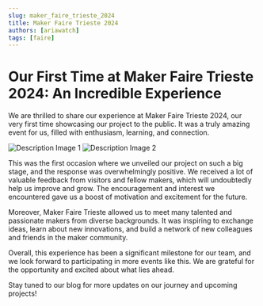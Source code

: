 ```yaml
---
slug: maker_faire_trieste_2024
title: Maker Faire Trieste 2024
authors: [ariawatch]
tags: [faire]
---
```


# Our First Time at Maker Faire Trieste 2024: An Incredible Experience

We are thrilled to share our experience at Maker Faire Trieste 2024, our very first time showcasing our project to the public. It was a truly amazing event for us, filled with enthusiasm, learning, and connection.

<!-- truncate -->

<div style={{display: 'flex', flexWrap: 'wrap', gap: '10px', justifyContent: 'center'}}>
  <img src="https://r3-it.storage.cloud.it/aria-public/website/blog/trieste24/1.jpg" alt="Description Image 1" style={{flex: '1 1 300px', maxWidth: '45%', height: 'auto'}} />
  <img src="https://r3-it.storage.cloud.it/aria-public/website/blog/trieste24/2.jpg" alt="Description Image 2" style={{flex: '1 1 300px', maxWidth: '45%', height: 'auto'}} />
</div>


This was the first occasion where we unveiled our project on such a big stage, and the response was overwhelmingly positive. We received a lot of valuable feedback from visitors and fellow makers, which will undoubtedly help us improve and grow. The encouragement and interest we encountered gave us a boost of motivation and excitement for the future.

Moreover, Maker Faire Trieste allowed us to meet many talented and passionate makers from diverse backgrounds. It was inspiring to exchange ideas, learn about new innovations, and build a network of new colleagues and friends in the maker community.

Overall, this experience has been a significant milestone for our team, and we look forward to participating in more events like this. We are grateful for the opportunity and excited about what lies ahead.

Stay tuned to our blog for more updates on our journey and upcoming projects!
